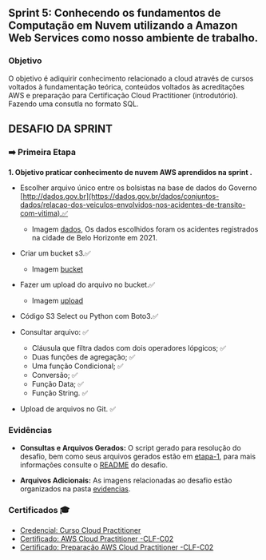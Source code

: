 ## Sprint 5: Conhecendo os fundamentos de Computação em Nuvem utilizando a Amazon Web Services como nosso ambiente de trabalho.

### Objetivo

O objetivo é adiquirir conhecimento relacionado a cloud através de cursos voltados à fundamentação teórica, 
conteúdos voltados às acreditações AWS e preparação para Certificação Cloud Practitioner (introdutório). Fazendo uma consutla no formato SQL.


## DESAFIO DA SPRINT

### ➡️ Primeira Etapa

**1. Objetivo praticar conhecimento de nuvem AWS aprendidos na sprint .**
* Escolher arquivo único entre os bolsistas na base de dados do Governo [http://dados.gov.br](https://dados.gov.br/dados/conjuntos-dados/relacao-dos-veiculos-envolvidos-nos-acidentes-de-transito-com-vitima).✅
  * Imagem [dados](evidencias/dados-aceidentes-2021.png), Os dados escolhidos foram os acidentes registrados na cidade de Belo Horizonte em 2021.

* Criar um bucket s3.✅
  * Imagem [bucket](evidencias/bucket-amazon-s3.png)
  
* Fazer um upload do arquivo no bucket.✅
  * Imagem [upload](evidencias/dados-bucket.png)
  
* Código S3 Select ou Python com Boto3.✅
* Consultar arquivo: ✅
  * Cláusula que filtra dados com dois operadores lópgicos; ✅
  * Duas funções de agregação; ✅
  * Uma função Condicional; ✅
  * Conversão; ✅
  * Função Data; ✅
  * Função String. ✅
* Upload de arquivos no Git. ✅


### Evidências

* **Consultas e Arquivos Gerados:** O script gerado para resolução do desafio, bem como seus arquivos gerados estão em [etapa-1](desafio/etapa-1),  para mais informações consulte o [README](desafio/README.md) do desafio.

* **Arquivos Adicionais:** As imagens relacionadas ao desafio estão organizados na pasta [evidencias](evidencias).

  
### Certificados 🎓

- [Credencial: Curso Cloud Practitioner](certificados/aws-cloud-quest-practitioner.png)
- [Certificado: AWS Cloud Practitioner -CLF-C02](certificados/certificado-aws-cloud-practitioner-clf-c02.jpg)
- [Certificado: Preparação AWS Cloud Practitioner -CLF-C02](certificados/Preparação-AWS-Cloud-Practitioner-CLF-C02.png)
